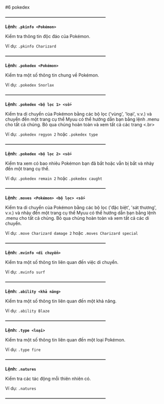 #6 pokedex

~~**———————————————————————**~~

__Lệnh: ``.pkinfo <Pokémon>``__

Kiểm tra thông tin độc đáo của Pokémon.

Ví dụ: ``.pkinfo Charizard``

~~**———————————————————————**~~

__Lệnh: ``.pokedex <Pokémon>``__

Kiểm tra một số thông tin chung về Pokémon.

Ví dụ: ``.pokedex Snorlax``

~~**———————————————————————**~~

__Lệnh: ``.pokedex <bộ lọc 1> <số>``__

Kiểm tra di chuyển của Pokémon bằng các bộ lọc ('vùng', 'loại', v.v.) và chuyển đến một trang cụ thể Myuu có thể hướng dẫn bạn bằng lệnh .menu cho tất cả chúng. Bỏ qua chúng hoàn toàn và xem tất cả các trang <.br> 

Ví dụ: ``.pokedex regyon 2`` hoặc ``.pokedex type``

~~**———————————————————————**~~

__Lệnh: ``.pokedex <bộ lọc 2> <số>``__

Kiểm tra xem có bao nhiêu Pokémon bạn đã bắt hoặc vẫn bị bắt và nhảy đến một trang cụ thể.

Ví dụ: ``.pokedex remain 2`` hoặc ``.pokedex caught``

~~**———————————————————————**~~

__Lệnh: ``.moves <Pokémon> <bộ lọc> <số>``__

Kiểm tra di chuyển của Pokémon bằng các bộ lọc ('đặc biệt', 'sát thương', v.v.) và nhảy đến một trang cụ thể Myuu có thể hướng dẫn bạn bằng lệnh .menu cho tất cả chúng. Bỏ qua chúng hoàn toàn và xem tất cả các di chuyển.

Ví dụ: ``.move Charizard damage 2`` hoặc ``.moves Charizard special``

~~**———————————————————————**~~

__Lệnh: ``.mvinfo <di chuyển>``__

Kiểm tra một số thông tin liên quan đến việc di chuyển.

Ví dụ: ``.mvinfo surf``

~~**———————————————————————**~~

__Lệnh: ``.ability <khả năng>``__

Kiểm tra một số thông tin liên quan đến một khả năng.

Ví dụ: ``.ability Blaze``

~~**———————————————————————**~~

__Lệnh: ``.type <loại>``__

Kiểm tra một số thông tin liên quan đến một loại Pokémon.

Ví dụ: ``.type fire``

~~**———————————————————————**~~

__Lệnh: ``.natures``__

Kiểm tra các tác động mỗi thiên nhiên có.

Ví dụ: ``.natures``

~~**———————————————————————**~~
